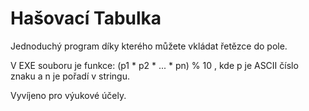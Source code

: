 # Hašovací Tabulka

Jednoduchý program díky kterého můžete vkládat řetězce do pole.

V EXE souboru je funkce: (p1 * p2 * ... * pn) % 10 , kde p je ASCII číslo znaku a n je pořadí v stringu.

Vyvíjeno pro výukové účely.
